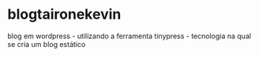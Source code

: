 blogtaironekevin
================

blog em wordpress - utilizando a ferramenta tinypress - tecnologia na qual se cria um blog estático
